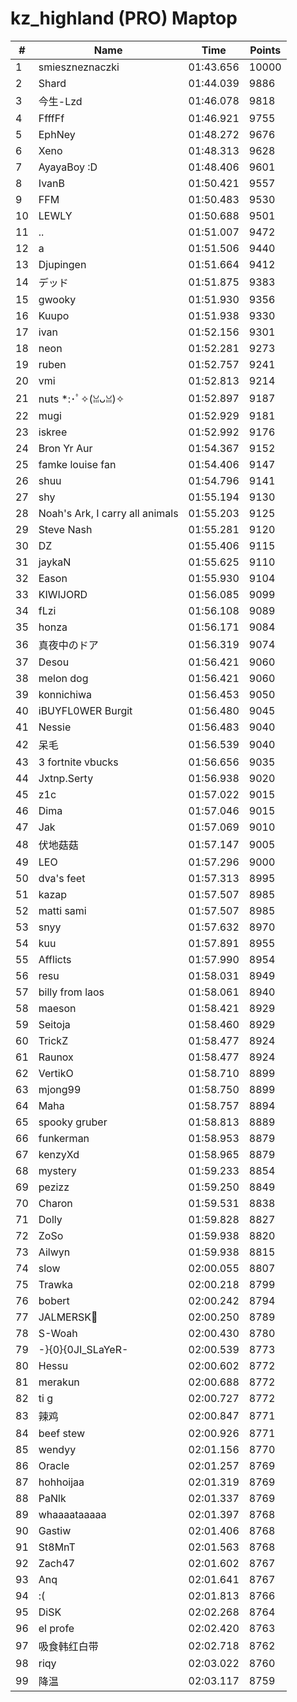 # kz_highland (PRO) Maptop

|  # | Name | Time | Points |
|-------------- | -------------- | -------------- | -------------- | 
| 1 | smieszneznaczki | 01:43.656 | 10000 | 
| 2 | Shard | 01:44.039 | 9886 | 
| 3 | 今生-Lzd | 01:46.078 | 9818 | 
| 4 | FfffFf | 01:46.921 | 9755 | 
| 5 | EphNey | 01:48.272 | 9676 | 
| 6 | Xeno | 01:48.313 | 9628 | 
| 7 | AyayaBoy :D | 01:48.406 | 9601 | 
| 8 | IvanB | 01:50.421 | 9557 | 
| 9 | FFM | 01:50.483 | 9530 | 
| 10 | LEWLY | 01:50.688 | 9501 | 
| 11 | .. | 01:51.007 | 9472 | 
| 12 | a | 01:51.506 | 9440 | 
| 13 | Djupingen | 01:51.664 | 9412 | 
| 14 | デッド | 01:51.875 | 9383 | 
| 15 | gwooky | 01:51.930 | 9356 | 
| 16 | Kuupo | 01:51.938 | 9330 | 
| 17 | ivan | 01:52.156 | 9301 | 
| 18 | neon | 01:52.281 | 9273 | 
| 19 | ruben | 01:52.757 | 9241 | 
| 20 | vmi | 01:52.813 | 9214 | 
| 21 | nuts *:･ﾟ✧(ꈍᴗꈍ)✧ | 01:52.897 | 9187 | 
| 22 | mugi | 01:52.929 | 9181 | 
| 23 | iskree | 01:52.992 | 9176 | 
| 24 | Bron Yr Aur | 01:54.367 | 9152 | 
| 25 | famke louise fan | 01:54.406 | 9147 | 
| 26 | shuu | 01:54.796 | 9141 | 
| 27 | shy | 01:55.194 | 9130 | 
| 28 | Noah's Ark, I carry all animals | 01:55.203 | 9125 | 
| 29 | Steve Nash | 01:55.281 | 9120 | 
| 30 | DZ | 01:55.406 | 9115 | 
| 31 | jaykaN | 01:55.625 | 9110 | 
| 32 | Eason | 01:55.930 | 9104 | 
| 33 | KIWIJORD | 01:56.085 | 9099 | 
| 34 | fLzi | 01:56.108 | 9089 | 
| 35 | honza | 01:56.171 | 9084 | 
| 36 | 真夜中のドア | 01:56.319 | 9074 | 
| 37 | Desou | 01:56.421 | 9060 | 
| 38 | melon dog | 01:56.421 | 9060 | 
| 39 | konnichiwa | 01:56.453 | 9050 | 
| 40 | iBUYFL0WER Burgit | 01:56.480 | 9045 | 
| 41 | Nessie | 01:56.483 | 9040 | 
| 42 | 呆毛 | 01:56.539 | 9040 | 
| 43 | 3 fortnite vbucks | 01:56.656 | 9035 | 
| 44 | Jxtnp.Serty | 01:56.938 | 9020 | 
| 45 | z1c | 01:57.022 | 9015 | 
| 46 | Dima | 01:57.046 | 9015 | 
| 47 | Jak | 01:57.069 | 9010 | 
| 48 | 伏地菇菇 | 01:57.147 | 9005 | 
| 49 | LEO | 01:57.296 | 9000 | 
| 50 | dva's feet | 01:57.313 | 8995 | 
| 51 | kazap | 01:57.507 | 8985 | 
| 52 | matti sami | 01:57.507 | 8985 | 
| 53 | snyy | 01:57.632 | 8970 | 
| 54 | kuu | 01:57.891 | 8955 | 
| 55 | Afflicts | 01:57.990 | 8954 | 
| 56 | resu | 01:58.031 | 8949 | 
| 57 | billy from laos | 01:58.061 | 8940 | 
| 58 | maeson | 01:58.421 | 8929 | 
| 59 | Seitoja | 01:58.460 | 8929 | 
| 60 | TrickZ | 01:58.477 | 8924 | 
| 61 | Raunox | 01:58.477 | 8924 | 
| 62 | VertikO | 01:58.710 | 8899 | 
| 63 | mjong99 | 01:58.750 | 8899 | 
| 64 | Maha | 01:58.757 | 8894 | 
| 65 | spooky gruber | 01:58.813 | 8889 | 
| 66 | funkerman | 01:58.953 | 8879 | 
| 67 | kenzyXd | 01:58.965 | 8879 | 
| 68 | mystery | 01:59.233 | 8854 | 
| 69 | pezizz | 01:59.250 | 8849 | 
| 70 | Charon | 01:59.531 | 8838 | 
| 71 | Dolly | 01:59.828 | 8827 | 
| 72 | ZoSo | 01:59.938 | 8820 | 
| 73 | Ailwyn | 01:59.938 | 8815 | 
| 74 | slow | 02:00.055 | 8807 | 
| 75 | Trawka | 02:00.218 | 8799 | 
| 76 | bobert | 02:00.242 | 8794 | 
| 77 | JALMERSK👀 | 02:00.250 | 8789 | 
| 78 | S-Woah | 02:00.430 | 8780 | 
| 79 | -}{0}{0JI_SLaYeR- | 02:00.539 | 8773 | 
| 80 | Hessu | 02:00.602 | 8772 | 
| 81 | merakun | 02:00.688 | 8772 | 
| 82 | ti g | 02:00.727 | 8772 | 
| 83 | 辣鸡 | 02:00.847 | 8771 | 
| 84 | beef stew | 02:00.926 | 8771 | 
| 85 | wendyy | 02:01.156 | 8770 | 
| 86 | Oracle | 02:01.257 | 8769 | 
| 87 | hohhoijaa | 02:01.319 | 8769 | 
| 88 | PaNlk | 02:01.337 | 8769 | 
| 89 | whaaaataaaaa | 02:01.397 | 8768 | 
| 90 | Gastiw | 02:01.406 | 8768 | 
| 91 | St8MnT | 02:01.563 | 8768 | 
| 92 | Zach47 | 02:01.602 | 8767 | 
| 93 | Anq | 02:01.641 | 8767 | 
| 94 | :( | 02:01.813 | 8766 | 
| 95 | DiSK | 02:02.268 | 8764 | 
| 96 | el profe | 02:02.420 | 8763 | 
| 97 | 吸食韩红白带 | 02:02.718 | 8762 | 
| 98 | riqy | 02:03.022 | 8760 | 
| 99 | 降温 | 02:03.117 | 8759 | 

